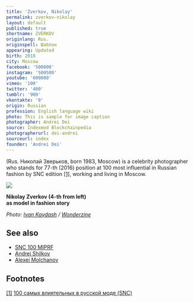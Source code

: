 ```yaml
---
title: 'Zverkov, Nikolay'
permalink: zverkov-nikolay
layout: default
published: true
shortname: ZVERKOV
originlang: Rus.
originspell: Шаблон
appearing: Updated
birth: 2018
city: Moscow
facebook: '500000'
instagram: '500500'
youtube: '600000'
vimeo: '100'
twitter: '400'
tumblr: '900'
vkontakte: '0'
origin: Russian
profession: English language wiki
photo: This is sample for image caption
photographer: Andrei Dei
source: Indexmod Blockchainpedia
photographerurl: dei-andrei
sourceurl: index
founder: 'Andrei Dei'
---
```

(Rus. Николай Зверьков, born 1983, Moscow) is a celebrity photographer who stands for 77-th (2016) position at 100 most influential in Russian fashion by SNC edition <span id="a1">[\[1\]](#f1)</span>, working and living in Moscow.

![](http://lamcdn.net/wonderzine.com/post_image-image/OgoKpxiWigfvEY9Eh2301Q-wide.jpg)

**Nikolay Zverkov (4-th from left) <br> as model in fashion story**

*Photo: [Ivan Kaydash](ivan-kaydash) / [Wonderzine](http://www.wonderzine.com/wonderzine/style/shoots/189019-wedding)*

## See also

+ [SNC 100 MIPRF](snc-100-miprf)
+ [Andrei Shilkov](andrei-shilkov)
+ [Alexei Molchanov](alexei-molchanov)

## Footnotes

[[1]](#a1) <span id="f1"></span> [100 самых влиятельных в русской моде (SNC)](http://www.sncmedia.ru/rating/)
